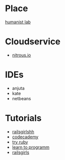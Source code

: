 # Place

[humanist lab](http://humanistlab.com/)

# Cloudservice

* [nitrous.io](https://www.nitrous.io/)

# IDEs

* anjuta
* kate
* netbeans

# Tutorials

* [railsgirlshh](https://railsgirlshh.github.io/)
* [codecademy](http://www.codecademy.com/)
* [try ruby](http://tryruby.org/)
* [learn to programm](https://pine.fm/LearnToProgram/)
* [railsgirls](http://railsgirls.com/)

